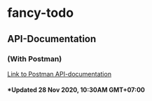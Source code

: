 # fancy-todo

## API-Documentation

### (With Postman)

[Link to Postman API-documentation](https://documenter.getpostman.com/view/13589681/TVev662F#8280994e-0cfc-4583-b39e-bb3a7fc3f1e3)

#### *Updated 28 Nov 2020, 10:30AM GMT+07:00